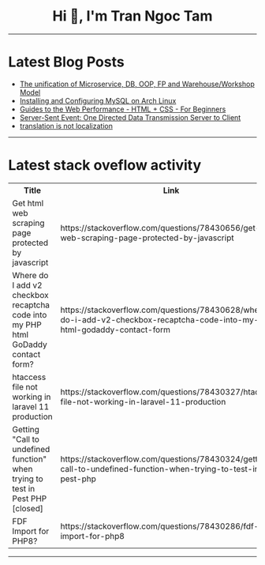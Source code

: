 <h1 align="center">Hi 👋, I'm Tran Ngoc Tam</h1>

---

# Latest Blog Posts 
<!-- BLOG-POST-LIST:START -->
- [The unification of Microservice, DB, OOP, FP and Warehouse/Workshop Model](https://dev.to/lincpa/the-unification-of-microservice-db-oop-fp-and-warehouseworkshop-model-bp)
- [Installing and Configuring MySQL on Arch Linux](https://dev.to/tinapyp/installing-and-configuring-mysql-on-arch-linux-11m1)
- [Guides to the Web Performance - HTML + CSS - For Beginners](https://dev.to/dev188007/guides-to-the-web-performance-html-css-for-beginners-55b2)
- [Server-Sent Event: One Directed Data Transmission Server to Client](https://dev.to/nghtslvr/server-sent-event-one-directed-data-transmission-server-to-client-4ef4)
- [translation is not localization](https://dev.to/onwritinggames/translation-is-not-localization-5b53)
<!-- BLOG-POST-LIST:END -->

---

# Latest stack oveflow activity
<table>
  <tr><th>Title</th><th>Link</th></tr>
  <!-- STACKOVERFLOW:START --><tr><td>Get html web scraping page protected by javascript</td><td>https://stackoverflow.com/questions/78430656/get-html-web-scraping-page-protected-by-javascript</td></tr><tr><td>Where do I add v2 checkbox recaptcha code into my PHP html GoDaddy contact form?</td><td>https://stackoverflow.com/questions/78430628/where-do-i-add-v2-checkbox-recaptcha-code-into-my-php-html-godaddy-contact-form</td></tr><tr><td>htaccess file not working in laravel 11 production</td><td>https://stackoverflow.com/questions/78430327/htaccess-file-not-working-in-laravel-11-production</td></tr><tr><td>Getting &quot;Call to undefined function&quot; when trying to test in Pest PHP [closed]</td><td>https://stackoverflow.com/questions/78430324/getting-call-to-undefined-function-when-trying-to-test-in-pest-php</td></tr><tr><td>FDF Import for PHP8?</td><td>https://stackoverflow.com/questions/78430286/fdf-import-for-php8</td></tr><!-- STACKOVERFLOW:END -->
</table>

---


